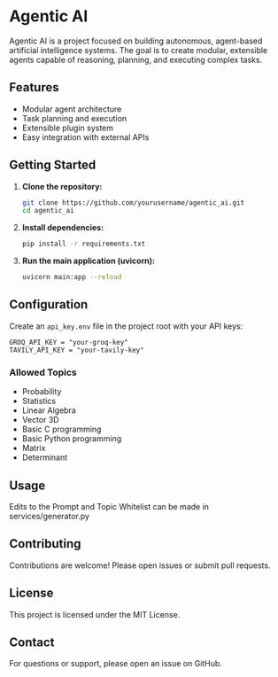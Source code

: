 # Agentic AI

Agentic AI is a project focused on building autonomous, agent-based artificial intelligence systems. The goal is to create modular, extensible agents capable of reasoning, planning, and executing complex tasks.

## Features

- Modular agent architecture
- Task planning and execution
- Extensible plugin system
- Easy integration with external APIs

## Getting Started

1. **Clone the repository:**
    ```bash
    git clone https://github.com/yourusername/agentic_ai.git
    cd agentic_ai
    ```

2. **Install dependencies:**
    ```bash
    pip install -r requirements.txt
    ```

3. **Run the main application (uvicorn):**
    ```bash
    uvicorn main:app --reload
    ```

## Configuration

Create an `api_key.env` file in the project root with your API keys:

```
GROQ_API_KEY = "your-groq-key"
TAVILY_API_KEY = "your-tavily-key"
```

### Allowed Topics

- Probability
- Statistics
- Linear Algebra
- Vector 3D
- Basic C programming
- Basic Python programming
- Matrix
- Determinant

## Usage

Edits to the Prompt and Topic Whitelist can be made in services/generator.py

## Contributing

Contributions are welcome! Please open issues or submit pull requests.

## License

This project is licensed under the MIT License.

## Contact

For questions or support, please open an issue on GitHub.